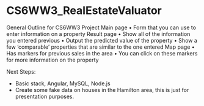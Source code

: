 # CS6WW3_RealEstateValuator

General Outline for CS6WW3 Project
Main page
•       Form that you can use to enter information on a property
Result page
•       Show all of the information you entered previous
•       Output the predicted value of the property
•       Show a few ‘comparable’ properties that are similar to the one entered
Map page
•       Has markers for previous sales in the area
•       You can click on these markers for more information on the property
 
Next Steps:
- Basic stack, Angular, MySQL, Node.js
- Create some fake data on houses in the Hamilton area, this is just for presentation purposes.
